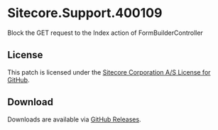 # Sitecore.Support.400109
Block the GET request to the Index action of FormBuilderController

## License  
This patch is licensed under the [Sitecore Corporation A/S License for GitHub](https://github.com/sitecoresupport/Sitecore.Support.400109/blob/master/LICENSE).  

## Download  
Downloads are available via [GitHub Releases](https://github.com/sitecoresupport/Sitecore.Support.400109/releases).  

